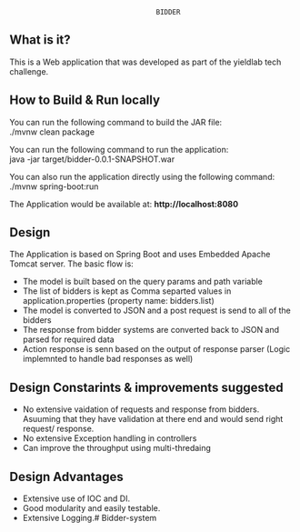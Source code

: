 
                                        BIDDER

  What is it?
  -----------
  This is a Web application that was developed as part of the yieldlab tech challenge.

  How to Build & Run locally
  ---------------------------
  You can run the following command to build the JAR file:  
   ./mvnw clean package 
      
  You can run the following command to run the application:    
  java -jar target/bidder-0.0.1-SNAPSHOT.war

  You can also run the application directly using the following command:  
  ./mvnw spring-boot:run  
  
  The Application would be available at: **http://localhost:8080**

  Design
  -------
  The Application is based on Spring Boot and uses Embedded Apache Tomcat server. The basic flow is:
  * The model is built based on the query params and path variable
  * The list of bidders is kept as Comma separted values in application.properties (property name: bidders.list)
  * The model is converted to JSON and a post request is send to all of the bidders
  * The response from bidder systems are converted back to JSON and parsed for required data
  * Action response is senn based on the output of response parser (Logic implemnted to handle bad responses as well)
  
  Design Constarints & improvements suggested
  -------------------------------------------
  
  * No extensive vaidation of requests and response from bidders. Asuuming that they have validation at there end and would send right request/ response.
  * No extensive Exception handling in controllers
  * Can improve the throughput using multi-thredaing 
  
   Design Advantages
   ------------------
  * Extensive use of IOC and DI.
  * Good modularity and easily testable.
  * Extensive Logging.# Bidder-system
